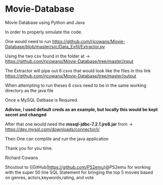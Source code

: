 # Movie-Database
Movie Database using Python and Java

In order to properly simulate the code. 

One would need to run https://github.com/rjcowans/Movie-Database/blob/master/src/Data_Exfil/Extractor.py

Using the two csv found in the folder at -> https://github.com/rjcowans/Movie-Database/tree/master/input

The Extractor will pipe out 6 csvs that would look like the files in this link https://github.com/rjcowans/Movie-Database/tree/master/output

When attempting to run theses 6 csvs need to be in the same working directory as the java file

Once a MySQL Datbase is Required. 

**Adivise, I used default creds as an example, but locally this would be kept secret and changed**

After that one would need the **mssql-jdbc-7.2.1.jre8.jar** from -> https://dev.mysql.com/downloads/connector/j/

Then One can complile and run the java application

Thank you for you time.

Richard Cowans

Shoutout to ([GitHub]https://github.com/PS2emu)@PS2emu for working with the super 50 line SQL Statement for bringing the top 5 movies based on genres, actors,keywords,rating, and vote

